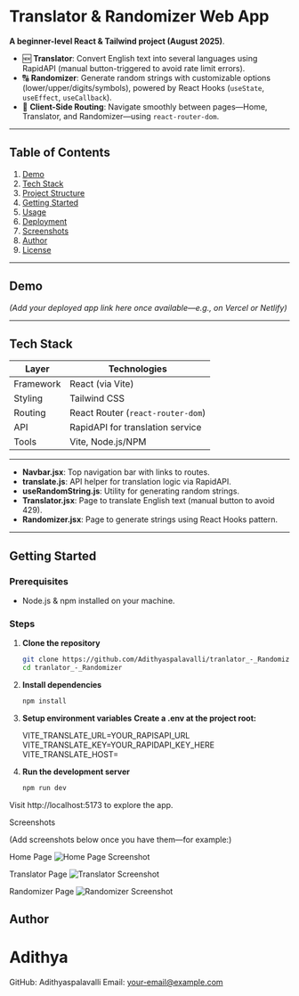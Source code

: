 # Translator & Randomizer Web App

**A beginner-level React & Tailwind project  (August 2025)**.

- 🆕 **Translator**: Convert English text into several languages using RapidAPI (manual button-triggered to avoid rate limit errors).
- 🔠 **Randomizer**: Generate random strings with customizable options (lower/upper/digits/symbols), powered by React Hooks (`useState`, `useEffect`, `useCallback`).
- 🧭 **Client-Side Routing**: Navigate smoothly between pages—Home, Translator, and Randomizer—using `react-router-dom`.

---

##  Table of Contents

1. [Demo](#demo)
2. [Tech Stack](#tech-stack)
3. [Project Structure](#project-structure)
4. [Getting Started](#getting-started)
5. [Usage](#usage)
6. [Deployment](#deployment)
7. [Screenshots](#screenshots)
8. [Author](#author)
9. [License](#license)


---

##  Demo

*(Add your deployed app link here once available—e.g., on Vercel or Netlify)*

---

##  Tech Stack

| Layer     | Technologies                                  |
|-----------|-----------------------------------------------|
| Framework | React (via Vite)                              |
| Styling   | Tailwind CSS                                  |
| Routing   | React Router (`react-router-dom`)              |
| API       | RapidAPI for translation service                |
| Tools     | Vite, Node.js/NPM                              |

---


- **Navbar.jsx**: Top navigation bar with links to routes.
- **translate.js**: API helper for translation logic via RapidAPI.
- **useRandomString.js**: Utility for generating random strings.
- **Translator.jsx**: Page to translate English text (manual button to avoid 429).
- **Randomizer.jsx**: Page to generate strings using React Hooks pattern.

---

##  Getting Started

### Prerequisites

- Node.js & npm installed on your machine.

### Steps

1. **Clone the repository**  
   ```bash
   git clone https://github.com/Adithyaspalavalli/tranlator_-_Randomizer.git
   cd tranlator_-_Randomizer

2. **Install dependencies**
    ```bash
    npm install

3. **Setup environment variables**
   **Create a .env at the project root:**

   VITE_TRANSLATE_URL=YOUR_RAPISAPI_URL
   VITE_TRANSLATE_KEY=YOUR_RAPIDAPI_KEY_HERE
   VITE_TRANSLATE_HOST=

4. **Run the development server**
    ```bash
    npm run dev

Visit http://localhost:5173 to explore the app.

Screenshots

(Add screenshots below once you have them—for example:)

Home Page
![Home Page Screenshot](screenshots/home.png)

Translator Page
![Translator Screenshot](screenshots/translator.png)

Randomizer Page
![Randomizer Screenshot](screenshots/randomizer.png)

## Author

# Adithya

GitHub: Adithyaspalavalli
Email: your-email@example.com

